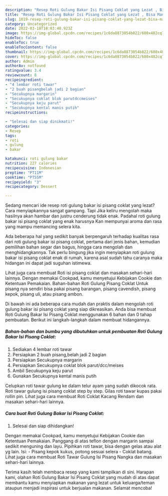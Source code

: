 ```yaml
---
description: "Resep Roti Gulung Bakar Isi Pisang Coklat yang Lezat , Bisa Manjain Lidah"
title: "Resep Roti Gulung Bakar Isi Pisang Coklat yang Lezat , Bisa Manjain Lidah"
slug: 1019-resep-roti-gulung-bakar-isi-pisang-coklat-yang-lezat-bisa-manjain-lidah
category: Uncategorized
date: 2022-03-18T18:03:40.923Z
image: https://img-global.cpcdn.com/recipes/1c6da8873054b822/680x482cq70/roti-gulung-bakar-isi-pisang-coklat-foto-resep-utama.jpg
hideToc: false
enableToc: true
enableTocContent: false
thumbnail: https://img-global.cpcdn.com/recipes/1c6da8873054b822/680x482cq70/roti-gulung-bakar-isi-pisang-coklat-foto-resep-utama.jpg
cover: https://img-global.cpcdn.com/recipes/1c6da8873054b822/680x482cq70/roti-gulung-bakar-isi-pisang-coklat-foto-resep-utama.jpg
author: Admin
authorAv: notfound
ratingvalue: 3.4
reviewcount: 8
recipeingredient:
- "4 lembar roti tawar"
- "2 buah pisangbelah jadi 2 bagian"
- "Secukupnya margarin"
- "Secukupnya coklat blok parutdccmeises"
- "Secukupnya keju parut"
- "Secukupnya kental manis putih"
recipeinstructions:

- "Selesai dan siap dinikmati!"
categories:
- Resep
tags:
- roti
- gulung
- bakar

katakunci: roti gulung bakar 
nutrition: 227 calories
recipecuisine: Indonesian
preptime: "PT11M"
cooktime: "PT55M"
recipeyield: "3"
recipecategory: Dessert

---
```



Sedang mencari ide resep roti gulung bakar isi pisang coklat yang lezat? Cara menyiapkannya sangat gampang. Tapi Jika keliru mengolah maka hasilnya akan hambar dan justru cenderung tidak enak. Padahal roti gulung bakar isi pisang coklat yang enak harusnya Kan mempunyai aroma dan rasa yang mampu memancing selera kita.


Ada beberapa hal yang sedikit banyak berpengaruh terhadap kualitas rasa dari roti gulung bakar isi pisang coklat, pertama dari jenis bahan, kemudian pemilihan bahan segar dan bagus, hingga cara mengolah dan menghidangkannya. Tak perlu bingung jika ingin menyiapkan roti gulung bakar isi pisang coklat enak di rumah, karena asal sudah tahu caranya maka hidangan ini dapat jadi suguhan istimewa.

Lihat juga cara membuat Roti isi pisang coklat dan masakan sehari-hari lainnya. Dengan memakai Cookpad, kamu menyetujui Kebijakan Cookie dan Ketentuan Pemakaian. Bahan-bahan Roti Gulung Pisang Coklat Untuk pisang nya sendiri bisa pakai pisang barangan, pisang cavendish, pisang kepok, pisang uli, atau pisang ambon.


Di bawah ini ada beberapa cara mudah dan praktis dalam mengolah roti gulung bakar isi pisang coklat yang siap dikreasikan. Anda bisa membuat Roti Gulung Bakar Isi Pisang Coklat menggunakan 6 bahan dan 0 tahap pembuatan. Berikut ini langkah-langkah dalam membuat hidangannya.

<!--inarticleads1-->

##### Bahan-bahan dan bumbu yang dibutuhkan untuk pembuatan Roti Gulung Bakar Isi Pisang Coklat:

1. Sediakan 4 lembar roti tawar
1. Persiapkan 2 buah pisang,belah jadi 2 bagian
1. Persiapkan Secukupnya margarin
1. Persiapkan Secukupnya coklat blok parut/dcc/meises
1. Ambil Secukupnya keju parut
1. Gunakan Secukupnya kental manis putih


Celupkan roti tawar gulung ke dalam telur ayam yang sudah dikocok rata. Roti tawar gulung isi pisang coklat step by step. Gilas roti tawar kupas pakai rollin pin. Lihat juga cara membuat Roti Coklat Kacang Rendam dan masakan sehari-hari lainnya. 

<!--inarticleads2-->

##### Cara buat Roti Gulung Bakar Isi Pisang Coklat:


1. Selesai dan siap dihidangkan!

Dengan memakai Cookpad, kamu menyetujui Kebijakan Cookie dan Ketentuan Pemakaian. Panggang di atas teflon dengan margarin sampai sedikit menguning dan layu. Pipihkan roti tawar, bisa dengan gelas atau alat yg lain. Isi: - Pisang kepok kukus, potong sesuai selera - Coklat batang. Lihat juga cara membuat Roti Tawar Gulung Isi Pisang Nangka dan masakan sehari-hari lainnya. 

Terima kasih telah membaca resep yang kami tampilkan di sini. Harapan kami, olahan Roti Gulung Bakar Isi Pisang Coklat yang mudah di atas dapat membantu kamu menyiapkan makanan yang lezat untuk keluarga/teman ataupun menjadi inspirasi untuk berjualan makanan. Selamat mencoba!
